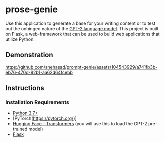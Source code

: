 # prose-genie
Use this application to generate a base for your writing content or to test out the unhinged nature of the [GPT-2 language model](https://openai.com/index/better-language-models/). This project is built on Flask, a web-framework that can be used to build web applications that utilize Python. 

## Demonstration

https://github.com/snehasad/prompt-genie/assets/104543929/a741fb3b-eb76-470d-82b1-aa62d64fcebb
## Instructions
### Installation Requirements
  * [Python 3.7+](https://www.python.org/)
  * [PyTorch(https://pytorch.org/)]
  * [Hugging Face - Transformers](https://huggingface.co/docs/transformers/en/index) (you will use this to load the GPT-2 pre-trained model)
  * [Flask](https://flask.palletsprojects.com/en/3.0.x/)

